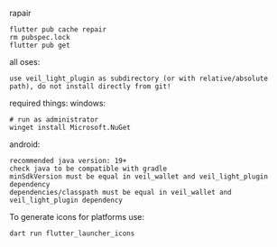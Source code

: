 rapair
```
flutter pub cache repair 
rm pubspec.lock
flutter pub get
```

all oses:
```
use veil_light_plugin as subdirectory (or with relative/absolute path), do not install directly from git!
```

required things:
windows:
```
# run as administrator
winget install Microsoft.NuGet
```

android:
```
recommended java version: 19+
check java to be compatible with gradle
minSdkVersion must be equal in veil_wallet and veil_light_plugin dependency
dependencies/classpath must be equal in veil_wallet and veil_light_plugin dependency
```


To generate icons for platforms use:
```
dart run flutter_launcher_icons
```